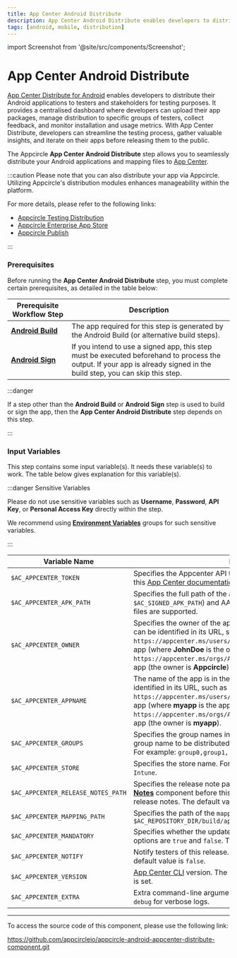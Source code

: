 ```yaml
---
title: App Center Android Distribute
description: App Center Android Distribute enables developers to distribute their Android applications to testers and stakeholders for testing purposes.
tags: [android, mobile, distribution]
---
```


import Screenshot from '@site/src/components/Screenshot';

# App Center Android Distribute

[App Center Distribute for Android](https://learn.microsoft.com/en-us/appcenter/sdk/distribute/android) enables developers to distribute their Android applications to testers and stakeholders for testing purposes. It provides a centralised dashboard where developers can upload their app packages, manage distribution to specific groups of testers, collect feedback, and monitor installation and usage metrics. With App Center Distribute, developers can streamline the testing process, gather valuable insights, and iterate on their apps before releasing them to the public.

The Appcircle **App Center Android Distribute** step allows you to seamlessly distribute your Android applications and mapping files to [App Center](https://appcenter.ms).

:::caution
Please note that you can also distribute your app via Appcircle. Utilizing Appcircle's distribution modules enhances manageability within the platform.

For more details, please refer to the following links:

- [Appcircle Testing Distribution](/testing-distribution)
- [Appcircle Enterprise App Store](/enterprise-app-store)
- [Appcircle Publish](/publish-module)

:::

### Prerequisites

Before running the **App Center Android Distribute** step, you must complete certain prerequisites, as detailed in the table below:

| Prerequisite Workflow Step                                                                         | Description                                                                                                                                                              |
| -------------------------------------------------------------------------------------------------- | ------------------------------------------------------------------------------------------------------------------------------------------------------------------------ |
| [**Android Build**](/workflows/android-specific-workflow-steps/android-build) | The app required for this step is generated by the Android Build (or alternative build steps).                                                                           |
| [**Android Sign**](/workflows/android-specific-workflow-steps/android-sign)   | If you intend to use a signed app, this step must be executed beforehand to process the output. If your app is already signed in the build step, you can skip this step. |

:::danger

If a step other than the **Android Build** or **Android Sign** step is used to build or sign the app, then the **App Center Android Distribute** step depends on this step.

:::

<Screenshot url='https://cdn.appcircle.io/docs/assets/android-workflow-components-app-center-android-distribution_1.png'/>

### Input Variables

This step contains some input variable(s). It needs these variable(s) to work. The table below gives explanation for this variable(s).

<Screenshot url='https://cdn.appcircle.io/docs/assets/android-workflow-components-app-center-android-distribution_2.png'/>

:::danger Sensitive Variables

Please do not use sensitive variables such as **Username**, **Password**, **API Key**, or **Personal Access Key** directly within the step.

We recommend using [**Environment Variables**](/environment-variables/managing-variables) groups for such sensitive variables.

:::

| Variable Name                      | Description                                                                                                                                                                                                                                                                                                           | Status   |
| ---------------------------------- | --------------------------------------------------------------------------------------------------------------------------------------------------------------------------------------------------------------------------------------------------------------------------------------------------------------------- | -------- |
| `$AC_APPCENTER_TOKEN`              | Specifies the Appcenter API token. For more detail, please refer to this [App Center documentation](https://learn.microsoft.com/en-us/appcenter/api-docs/).                                                                                                                                                           | Required |
| `$AC_APPCENTER_APK_PATH`           | Specifies the full path of the app build. Both APK (`$AC_APK_PATH`, `$AC_SIGNED_APK_PATH`) and AAB (`$AC_AAB_PATH`, `$AC_SIGNED_AAB_PATH`) files are supported.                                                                                                                                                       | Required |
| `$AC_APPCENTER_OWNER`              | Specifies the owner of the app on the App Center. The app's owner can be identified in its URL, such as `https://appcenter.ms/users/JohnDoe/apps/myapp` for a user-owned app (where **JohnDoe** is the owner) and `https://appcenter.ms/orgs/Appcircle/apps/myapp` for an org-owned app (the owner is **Appcircle**). | Required |
| `$AC_APPCENTER_APPNAME`            | The name of the app is in the App Center. The app's name can be identified in its URL, such as `https://appcenter.ms/users/JohnDoe/apps/myapp` for a user-owned app (where **myapp** is the app name) and `https://appcenter.ms/orgs/Appcircle/apps/myapp` for an org-owned app (the owner is **myapp**).             | Required |
| `$AC_APPCENTER_GROUPS`             | Specifies the group names in the App Center. For more than one group name to be distributed, you must separate them with a comma. For example: `group0,group1,..,groupn`                                                                                                                                              | Optional |
| `$AC_APPCENTER_STORE`              | Specifies the store name. For example: `App Store`, `Google Play`, and `Intune`.                                                                                                                                                                                                                                      | Optional |
| `$AC_APPCENTER_RELEASE_NOTES_PATH` | Specifies the release note path. If you use the [**Publishing Release Notes**](/workflows/common-workflow-steps/publish-release-notes) component before this step, `release-notes.txt` will be used as release notes. The default value is `AC_OUTPUT_DIR/release-notes.txt`.                | Optional |
| `$AC_APPCENTER_MAPPING_PATH`       | Specifies the path of the `mapping.txt` file. Example: `$AC_REPOSITORY_DIR/build/app/outputs/mapping/release/mapping.txt`                                                                                                                                                                                             | Optional |
| `$AC_APPCENTER_MANDATORY`          | Specifies whether the update should be considered mandatory. The options are `true` and `false`. The default value is `false`.                                                                                                                                                                                        | Optional |
| `$AC_APPCENTER_NOTIFY`             | Notify testers of this release. The options are `true` and `false`. The default value is `false`.                                                                                                                                                                                                                     | Optional |
| `$AC_APPCENTER_VERSION`            | [App Center CLI](https://learn.microsoft.com/tr-tr/appcenter/cli/) version. The latest version will be used if no version is set.                                                                                                                                                                                     | Optional |
| `$AC_APPCENTER_EXTRA`              | Extra command-line arguments for App Center. For example, add `--debug` for verbose logs.                                                                                                                                                                                                                             | Optional |

---

To access the source code of this component, please use the following link:

https://github.com/appcircleio/appcircle-android-appcenter-distribute-component.git
